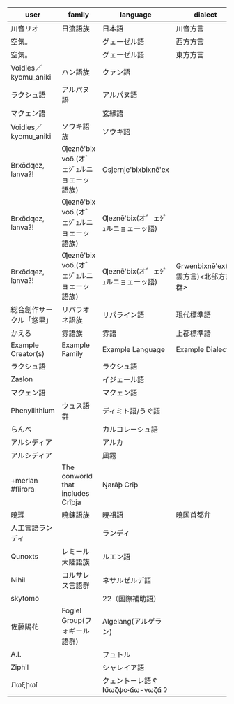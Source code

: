 
|user|family|language|dialect|CLAコード|
|---|---|---|---|---|
|川音リオ|日流語族 |日本語 |川音方言|kn_ja_jpx_kwn|
|空気。| |グェーゼル語 |西方方言|we_gw_~_kuk|
|空気。| |グェーゼル語 |東方方言|es_gw_~_kuk|
|Voidies／kyomu_aniki|ハン語族 |クァン語 ||~_kw_han_vid|
|ラクシュ語|アルパヌ語 |アルパヌ語 ||~_au_aru_lak|
|マクェン語| |玄縁語 ||~_tl_~_mqe|
|Voidies／kyomu_aniki|ソウキ語族 |ソウキ語 ||~_sw_swq_vid|
|Brxōdƣez, lanva?!|Ƣeznē'bix voб.(オ゛ェｼﾞｭルニョェーッ語族) |Osjernje'bix[bixnē'ex](ウシェルニェク語[方言]) ||~_os_fzb_brl|
|Brxōdƣez, lanva?!|Ƣeznē'bix voб.(オ゛ェｼﾞｭルニョェーッ語族) |Ƣeznē'bix(オ゛ェｼﾞｭルニョェーッ語) ||~_fz_fzb_brl|
|Brxōdƣez, lanva?!|Ƣeznē'bix voб.(オ゛ェｼﾞｭルニョェーッ語族) |Ƣeznē'bix(オ゛ェｼﾞｭルニョェーッ語) |Grwenbixnē'ex(碧雲方言)<北部方言群>|gr_fz_fzb_brl|
|総合創作サークル「悠里」|リパラオネ語族 |リパライン語 |現代標準語|nf_ll_rfl_jrl|
|かえる|雰語族 |雰語 |上都標準語|jo_fn_fun_kar|
|Example Creator(s)|Example Family |Example Language |Example Dialect|dd_ll_fff_ccc|
|ラクシュ語| |ラクシュ語 ||~_lk_~_lak|
|Zaslon| |イジェール語 ||~_id_~_zas|
|マクェン語| |マクェン語 ||~_bm_~_mqe|
|Phenyllithium|ウュス語群 |ディミト語/うぐ語 ||~_dm_wys_phe|
|らんべ| |カルコレーシュ語 ||~_ca_~_lmb|
|アルシディア| |アルカ ||~_as_~_arx|
|アルシディア| |凪霧 ||~_ng_~_arx|
|+merlan #flirora|The conworld that includes Crîþja |Ŋarâþ Crîþ ||~_nc_cri_fli|
|暁理|暁錬語族 |暁祖語 |暁国首都弁|go_gy_grx_ghr|
|人工言語ランディ| |ランディ ||~_di_~_lan|
|Qunoxts|レミール大陸語族 |ルエン語 ||~_ln_lml_qnt|
|Nihil|コルサレス言語群 |ネサルゼルデ語 ||~_ne_klt_nhl|
|skytomo| |22（国際補助語） ||~_zz_~_sky|
|佐藤陽花|Fogiel Group(フォギール語群) |Algelang(アルゲラン) ||~_al_fog_hal|
|A.I.| |フュトル ||~_yh_~_aii|
|Ziphil| |シャレイア語 ||~_xl_~_zph|
|Лωξիωſ| |クェントーレ語 ʕ Խ̆ωζψo˞ճω-vωζճ ʔ ||~_qe_~_ver|